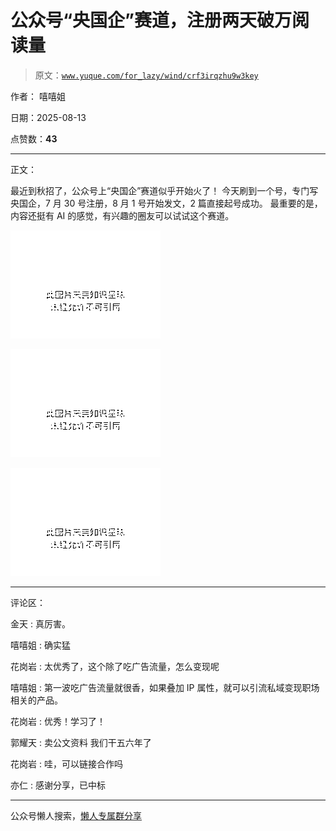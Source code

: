 # 公众号“央国企”赛道，注册两天破万阅读量

> 原文：[`www.yuque.com/for_lazy/wind/crf3irqzhu9w3key`](https://www.yuque.com/for_lazy/wind/crf3irqzhu9w3key)

作者： 嘻嘻姐

日期：2025-08-13

点赞数：**43**

* * *

正文：

最近到秋招了，公众号上“央国企”赛道似乎开始火了！ 今天刷到一个号，专门写央国企，7 月 30 号注册，8 月 1 号开始发文，2 篇直接起号成功。
最重要的是，内容还挺有 AI 的感觉，有兴趣的圈友可以试试这个赛道。

![](img/8e021dc2e06f04533b77cfb78aa45c4c.png "None")

![](img/66271b0a20c25d8813ea61f5eba88aa0.png "None")

![](img/35864517ef73d4cbe56c21894c438686.png "None")

* * *

评论区：

金天 : 真厉害。

嘻嘻姐 : 确实猛

花岗岩 : 太优秀了，这个除了吃广告流量，怎么变现呢

嘻嘻姐 : 第一波吃广告流量就很香，如果叠加 IP 属性，就可以引流私域变现职场相关的产品。

花岗岩 : 优秀！学习了！

郭耀天 : 卖公文资料 我们干五六年了

花岗岩 : 哇，可以链接合作吗

亦仁 : 感谢分享，已中标

* * *

公众号懒人搜索，[懒人专属群分享](https://lazybook.fun/#/blog/group)